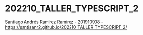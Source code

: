 # 202210_TALLER_TYPESCRIPT_2
Santiago Andrés Ramírez Ramírez - 201910908 - https://santisanr2.github.io/202210_TALLER_TYPESCRIPT_2/
